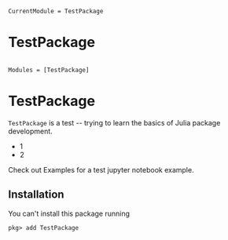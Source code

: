 ```@meta
CurrentModule = TestPackage
```

# TestPackage

```@index
```

```@autodocs
Modules = [TestPackage]
```

# TestPackage

`TestPackage` is a test -- trying to learn the basics of Julia package development.

* 1
* 2

Check out Examples for a test jupyter notebook example.

## Installation

You can't install this package running

```
pkg> add TestPackage
```
